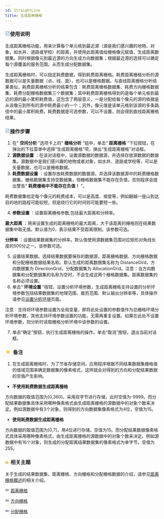 ```yaml
---
id: StraightLine
title: 生成距离栅格
---
```

### ![](../../../img/read.gif)使用说明

生成距离栅格功能，用来计算每个单元格到最近源（源是我们感兴趣的地物、对象，如水井、道路或学校）的距离，并使用此距离值给栅格像元赋值，生成距离数据集。同时根据像元到最近源的方向生成方向数据集；根据最近源的选择可以确定每个源覆盖的服务范围，从而生成分配数据集。

生成距离栅格时，可以指定耗费数据，得到耗费距离栅格。耗费距离栅格分析的源数据可以是矢量数据（点、线、面），也可以是栅格数据。与直线距离栅格分析结果类似，耗费距离栅格分析的结果包含：耗费距离栅格数据集、耗费方向栅格数据集、耗费分配栅格数据集三个数据集；其中耗费距离栅格得到的是每个单元格到最近的源的最小累积耗费值，这包含了两层意义，一是分配给每个像元的源的依据是从该像元到所有的源中耗费最小的一个；另外，像元值是该单元格到该源的多条路径中的最小累积耗费。耗费数据是可选参数，可以不设置，则会得到直线距离栅格结果。

### ![](../../../img/read.gif)操作步骤

1. 在“ **空间分析** ”选项卡上的“ **栅格分析** ”组中，单击“ **距离栅格** ”下拉按钮，在弹出的下拉菜单中选择“生成距离栅格”项，弹出“生成距离栅格”对话框。
2. **源数据设置** ：在该对话框中，设置源数据的数据源，并选择存放源数据的数据集。源数据中是我们感兴趣的地物或者对象，如水井、道路或学校等，可以是矢量数据，也可以是栅格数据。
3. **耗费数据设置** ：设置存放耗费数据的数据源。并选择该数据源中的耗费栅格数据集，栅格数据集支持空数据集，但栅格数据集不能存在负值，否则程序会提出警告“ **耗费栅格中不能存在负值！** ”。 

耗费数据集给定每个像元的耗费成本，可以是高度、坡度等，例如翻越一座山到达目的地的路程可能较短，但是绕行它的时间则可能要短一些。

4. **参数设置** ：设置距离栅格参数,包括最大距离和分辨率。 

**最大距离** ：用来设置生成的距离栅格的最大距离，大于该距离的栅格则在结果数据集中取无值。默认值为0，表示结果不受距离限制。该参数可选。

**分辨率** ：设置结果数据集的分辨率。默认值使用源数据集范围对应矩形对角线长度的500分之一。该参数可选。

5. 设置结果数据。选择结果数据要保存的数据源，距离栅格数据、方向栅格数据和分配栅格数据结果名称。默认生成的距离数据集名称为 DistanceGird，方向数据集为 DirectionGrid，分配数据集为 AllocationGrid。注意：当方向数据集和分配数据集的名称为空时，不会生成这两个栅格数据集。距离数据集的名称必须设置。
6. 单击“ **环境设置** ”按钮，设置分析环境参数，生成距离栅格支持设置的分析环境参数包括结果数据集的地理范围、裁剪范围、默认输出分辨率等，具体操作请参见[设置分析环境](../../Raster/AnalystEnvironment.htm)页面。 

注意：支持将环境参数设置为全局变量，即将此处设置的参数值作为总栅格环境分析环境参数，其他支持环境参数设置的功能，无需再重复设置。如果在此处不设置环境参数，则分析时读取栅格分析环境中该参数的设置。

7. 单击“确定”按钮，执行生成距离栅格的操作。单击“取消”按钮，退出当前对话框。

### ![](../../../img/note.png) 备注

1. 在生成距离栅格时，为了节省存储空间，应用程序根据不同结果数据集栅格值的值域范围来确定数据集的像素格式，这样就会对得到的方向和分配结果数据的空值产生影响。 
  * **不使用耗费数据生成距离栅格**

方向数据的取值范围为[0,360]，采用双字节进行存储，此时空值为-9999。而分配结果数据集具体采用哪种像素格式由生成距离栅格的源数据中的对象个数来决定。例如源数据中有3个对象，则得到的方向数据集像素格式为4位，空值为15。

  * **使用耗费数据生成距离栅格**

方向数据的取值范围为[0,7]，用4位进行存储，空值为15。而分配结果数据像素格式具体采用哪种像素格式，由生成距离栅格的源数据中的对象个数来决定。例如源数据中有16个对象，则生成的分配距离结果数据集的像素格式为单字节，空值为255。

### ![](../../../img/seealso.png) 相关主题

关于生成的结果数据集，距离栅格、方向栅格和分配栅格数据的介绍，请参见[距离栅格概述](RasterDistance.htm)的相关介绍。

![](../../../img/smalltitle.png) [距离栅格](RasterDistance.htm#11)

![](../../../img/smalltitle.png) [方向栅格](RasterDistance.htm#12)

![](../../../img/smalltitle.png) [分配栅格](RasterDistance.htm#13)


